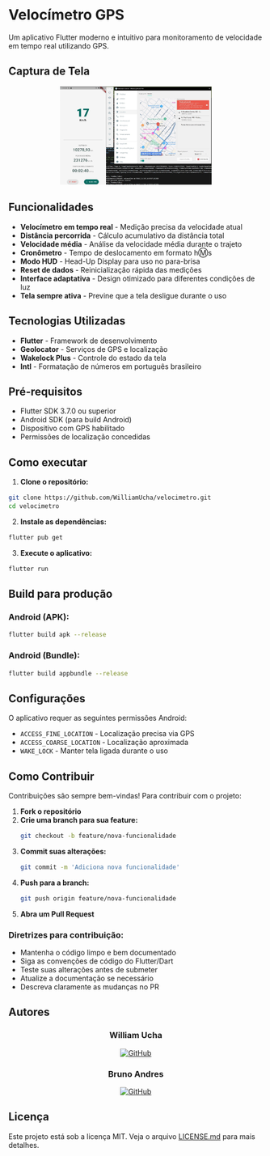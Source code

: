 #  Velocímetro GPS

Um aplicativo Flutter moderno e intuitivo para monitoramento de velocidade em tempo real utilizando GPS.

##  Captura de Tela

<div align="center">
  <img src="assets/images/screenshot.png" alt="Velocímetro GPS Screenshot" width="300"/>
</div>

##  Funcionalidades

-  **Velocímetro em tempo real** - Medição precisa da velocidade atual
-  **Distância percorrida** - Cálculo acumulativo da distância total
-  **Velocidade média** - Análise da velocidade média durante o trajeto
-  **Cronômetro** - Tempo de deslocamento em formato h:m:s
-  **Modo HUD** - Head-Up Display para uso no para-brisa
-  **Reset de dados** - Reinicialização rápida das medições
-  **Interface adaptativa** - Design otimizado para diferentes condições de luz
-  **Tela sempre ativa** - Previne que a tela desligue durante o uso

##  Tecnologias Utilizadas

- **Flutter** - Framework de desenvolvimento
- **Geolocator** - Serviços de GPS e localização
- **Wakelock Plus** - Controle do estado da tela
- **Intl** - Formatação de números em português brasileiro

##  Pré-requisitos

- Flutter SDK 3.7.0 ou superior
- Android SDK (para build Android)
- Dispositivo com GPS habilitado
- Permissões de localização concedidas

##  Como executar

1. **Clone o repositório:**
```bash
git clone https://github.com/WilliamUcha/velocimetro.git
cd velocimetro
```

2. **Instale as dependências:**
```bash
flutter pub get
```

3. **Execute o aplicativo:**
```bash
flutter run
```

##  Build para produção

### Android (APK):
```bash
flutter build apk --release
```

### Android (Bundle):
```bash
flutter build appbundle --release
```

##  Configurações

O aplicativo requer as seguintes permissões Android:

- `ACCESS_FINE_LOCATION` - Localização precisa via GPS
- `ACCESS_COARSE_LOCATION` - Localização aproximada
- `WAKE_LOCK` - Manter tela ligada durante o uso

##  Como Contribuir

Contribuições são sempre bem-vindas! Para contribuir com o projeto:

1. **Fork o repositório**
2. **Crie uma branch para sua feature:**
   ```bash
   git checkout -b feature/nova-funcionalidade
   ```
3. **Commit suas alterações:**
   ```bash
   git commit -m 'Adiciona nova funcionalidade'
   ```
4. **Push para a branch:**
   ```bash
   git push origin feature/nova-funcionalidade
   ```
5. **Abra um Pull Request**

###  Diretrizes para contribuição:

- Mantenha o código limpo e bem documentado
- Siga as convenções de código do Flutter/Dart
- Teste suas alterações antes de submeter
- Atualize a documentação se necessário
- Descreva claramente as mudanças no PR



##  Autores

<div align="center">

### William Ucha
[![GitHub](https://img.shields.io/badge/GitHub-@WilliamUcha-181717?style=flat&logo=github)](https://github.com/WilliamUcha)

### Bruno Andres
[![GitHub](https://img.shields.io/badge/GitHub-@BrunoAndres-181717?style=flat&logo=github)](https://github.com/andrestads)

</div>

##  Licença

Este projeto está sob a licença MIT. Veja o arquivo [LICENSE.md](LICENSE.md) para mais detalhes.


